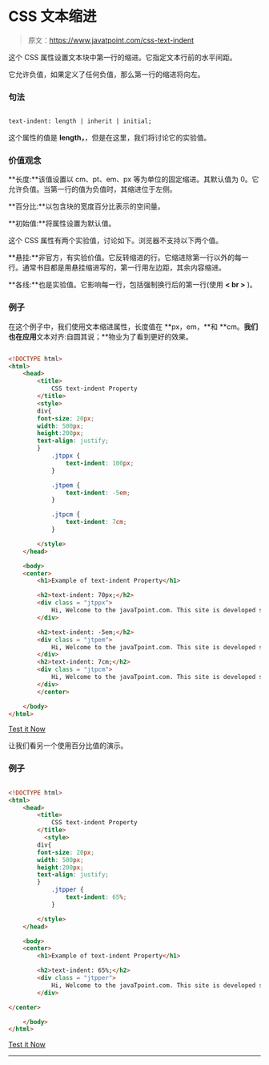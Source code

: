 # CSS 文本缩进

> 原文：<https://www.javatpoint.com/css-text-indent>

这个 CSS 属性设置文本块中第一行的缩进。它指定文本行前的水平间距。

它允许负值，如果定义了任何负值，那么第一行的缩进将向左。

### 句法

```html

text-indent: length | inherit | initial;

```

这个属性的值是 **length，**，但是在这里，我们将讨论它的实验值。

### 价值观念

**长度:**该值设置以 cm、pt、em、px 等为单位的固定缩进。其默认值为 0。它允许负值。当第一行的值为负值时，其缩进位于左侧。

**百分比:**以包含块的宽度百分比表示的空间量。

**初始值:**将属性设置为默认值。

这个 CSS 属性有两个实验值，讨论如下。浏览器不支持以下两个值。

**悬挂:**非官方，有实验价值。它反转缩进的行。它缩进除第一行以外的每一行。通常书目都是用悬挂缩进写的，第一行用左边距，其余内容缩进。

**各线:**也是实验值。它影响每一行，包括强制换行后的第一行(使用 **< br >** )。

### 例子

在这个例子中，我们使用文本缩进属性，长度值在 **px，em，**和 **cm。**我们也在应用**文本对齐:自圆其说；**物业为了看到更好的效果。

```html

<!DOCTYPE html> 
<html> 
    <head> 
        <title> 
            CSS text-indent Property 
        </title> 
        <style> 
		div{
		font-size: 20px;
		width: 500px;
		height:200px;
		text-align: justify;
		}
            .jtppx { 
                text-indent: 100px; 
            } 

            .jtpem { 
                text-indent: -5em; 
            }

            .jtpcm { 
                text-indent: 7cm; 
            } 

        </style> 
    </head> 

    <body> 
	<center>
        <h1>Example of text-indent Property</h1> 

        <h2>text-indent: 70px;</h2> 
        <div class = "jtppx"> 
            Hi, Welcome to the javaTpoint.com. This site is developed so that students may learn computer science related technologies easily. The javaTpoint.com is always providing an easy and in-depth tutorial on various technologies. No one is perfect in this world, and nothing is eternally best. But we can try to be better.
        </div> 

        <h2>text-indent: -5em;</h2> 
        <div class = "jtpem"> 
            Hi, Welcome to the javaTpoint.com. This site is developed so that students may learn computer science related technologies easily. The javaTpoint.com is always providing an easy and in-depth tutorial on various technologies. No one is perfect in this world, and nothing is eternally best. But we can try to be better.
        </div> 
        <h2>text-indent: 7cm;</h2> 
        <div class = "jtpcm"> 
            Hi, Welcome to the javaTpoint.com. This site is developed so that students may learn computer science related technologies easily. The javaTpoint.com is always providing an easy and in-depth tutorial on various technologies. No one is perfect in this world, and nothing is eternally best. But we can try to be better.
        </div> 
		</center>

    </body> 
</html>

```

[Test it Now](https://www.javatpoint.com/oprweb/test.jsp?filename=CSStext-indent1)

让我们看另一个使用百分比值的演示。

### 例子

```html

<!DOCTYPE html> 
<html> 
    <head> 
        <title> 
            CSS text-indent Property 
        </title> 
          <style> 
		div{
		font-size: 20px;
		width: 500px;
		height:200px;
		text-align: justify;
		}
            .jtpper { 
                text-indent: 65%; 
            } 

        </style> 
    </head> 

    <body> 
	<center>
        <h1>Example of text-indent Property</h1> 

        <h2>text-indent: 65%;</h2> 
        <div class = "jtpper"> 
            Hi, Welcome to the javaTpoint.com. This site is developed so that students may learn computer science related technologies easily. The javaTpoint.com is always providing an easy and in-depth tutorial on various technologies. No one is perfect in this world, and nothing is eternally best. But we can try to be better.
        </div> 

</center>

    </body> 
</html>

```

[Test it Now](https://www.javatpoint.com/oprweb/test.jsp?filename=CSStext-indent2)

* * *